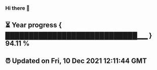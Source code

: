 ### Hi there 👋
⏳ Year progress { ████████████████████████████▁▁ } 94.11 %
---
⏰ Updated on Fri, 10 Dec 2021 12:11:44 GMT
---
